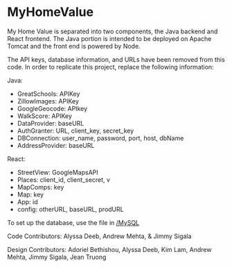 # MyHomeValue

My Home Value is separated into two components, the Java backend and React frontend. The Java portion is intended to be deployed on Apache Tomcat and the front end is powered by Node. 

The API keys, database information, and URLs have been removed from this code. In order to replicate this project, replace the following information:

Java: 
  - GreatSchools: APIKey
  - ZillowImages: APIKey
  - GoogleGeocode: APIkey
  - WalkScore: APIKey
  - DataProvider: baseURL
  - AuthGranter: URL, client_key, secret_key
  - DBConnection: user_name, password, port, host, dbName
  - AddressProvider: baseURL

React:
  - StreetView: GoogleMapsAPI
  - Places: client_id, client_secret, v
  - MapComps: key
  - Map: key
  - App: id
  - config: otherURL, baseURL, prodURL
  
To set up the database, use the file in [/MySQL](https://github.com/AlyssaDeeb/MyHomeValue/blob/master/MySQL/createTable.sql)

Code Contributors: Alyssa Deeb, Andrew Mehta, & Jimmy Sigala

Design Contributors: Adoriel Bethishou, Alyssa Deeb, Kim Lam, Andrew Mehta, Jimmy Sigala, Jean Truong
